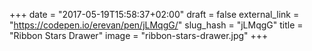 +++
date = "2017-05-19T15:58:37+02:00"
draft = false
external_link = "https://codepen.io/erevan/pen/jLMqgG/"
slug_hash = "jLMqgG"
title = "Ribbon Stars Drawer"
image = "ribbon-stars-drawer.jpg"
+++